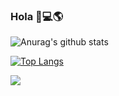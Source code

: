 ### Hola 👋:computer::earth_americas:
![Anurag's github stats](https://github-readme-stats.vercel.app/api?username=FranciscoABL&show_icons=true)

[![Top Langs](https://github-readme-stats.vercel.app/api/top-langs/?username=FranciscoABL)](https://github.com/anuraghazra/github-readme-stats)

<a href="https://github.com/anuraghazra/github-readme-stats">
  <img align="left" src="https://github-readme-stats.vercel.app/api/pin/?username=anuraghazra&repo=github-readme-stats" />
</a>
